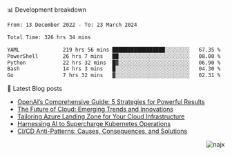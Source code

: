 📊 Development breakdown
<!--START_SECTION:waka-->

```txt
From: 13 December 2022 - To: 23 March 2024

Total Time: 326 hrs 34 mins

YAML              219 hrs 56 mins █████████████████░░░░░░░░   67.35 %
PowerShell        26 hrs 7 mins   ██░░░░░░░░░░░░░░░░░░░░░░░   08.00 %
Python            22 hrs 32 mins  █▓░░░░░░░░░░░░░░░░░░░░░░░   06.90 %
Bash              14 hrs 3 mins   █░░░░░░░░░░░░░░░░░░░░░░░░   04.30 %
Go                7 hrs 32 mins   ▓░░░░░░░░░░░░░░░░░░░░░░░░   02.31 %
```

<!--END_SECTION:waka-->

📕 Latest Blog posts

<!-- BLOG-POST-LIST:START -->
- [OpenAI’s Comprehensive Guide: 5 Strategies for Powerful Results](https://najx.dev/openai's-comprehensive-guide-to-prompt-writing-five-new-strategies-for-powerful-results/)
- [The Future of Cloud: Emerging Trends and Innovations](https://najx.dev/the-future-of-cloud-emerging-trends-and-innovations/)
- [Tailoring Azure Landing Zone for Your Cloud Infrastructure](https://najx.dev/tailoring-your-azure-landing-zone-for-cloud-infrastructure/)
- [Harnessing AI to Supercharge Kubernetes Operations](https://najx.dev/harnessing-ai-to-supercharge-kubernetes-operations/)
- [CI/CD Anti-Patterns: Causes, Consequences, and Solutions](https://najx.dev/cicd-anti-patterns/)
<!-- BLOG-POST-LIST:END -->

<p align="right">
  <img src="https://komarev.com/ghpvc/?username=najx&label=GitHub%20Profile%20Views&color=yellow&style=flat" alt="najx" />
</p align="center">
